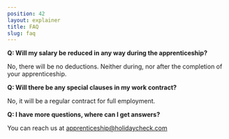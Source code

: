 ```yaml
---
position: 42
layout: explainer
title: FAQ 
slug: faq
---
```


**Q: Will my salary be reduced in any way during the apprenticeship?**

 No, there will be no deductions. Neither during, nor after the completion of your apprenticeship.

**Q: Will there be any special clauses in my work contract?**

No, it will be a regular contract for full employment.

**Q: I have more questions, where can I get answers?**

You can reach us at <a href="mailto:apprenticeship@holidaycheck.com">apprenticeship@holidaycheck.com</a>
